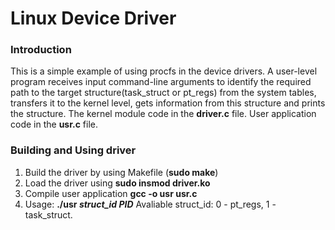# Linux Device Driver
### Introduction
This is a simple example of using procfs in the device drivers. A user-level program receives input command-line arguments to identify the required path to the target structure(task_struct or pt_regs) from the system tables, transfers it to the kernel level, gets information from this structure and prints the structure. The kernel module code in the **driver.c** file. User application code in the **usr.c** file.
### Building and Using driver 
1.	Build the driver by using Makefile (**sudo make**)
2.	Load the driver using **sudo insmod driver.ko**
3.	Compile user application **gcc -o usr usr.c**
4.	Usage: **./usr *struct_id* *PID*** Avaliable struct_id: 0 - pt_regs, 1 - task_struct.
